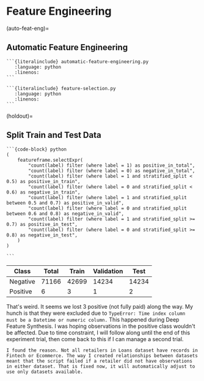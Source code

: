 # Feature Engineering

(auto-feat-eng)=
## Automatic Feature Engineering

````{dropdown} Deep Feature Synthesis (DFS)
```{literalinclude} automatic-feature-engineering.py
   :language: python
   :linenos:
```
````

````{dropdown} Dimensionality reduction, a.k.a feature selection
```{literalinclude} feature-selection.py
   :language: python
   :linenos:
```
````

(holdout)=
## Split Train and Test Data

````{toggle}
```{code-block} python
(
    featureframe.selectExpr(
        "count(label) filter (where label = 1) as positive_in_total",
        "count(label) filter (where label = 0) as negative_in_total",
        "count(label) filter (where label = 1 and stratified_split < 0.5) as positive_in_train",        
        "count(label) filter (where label = 0 and stratified_split < 0.6) as negative_in_train",
        "count(label) filter (where label = 1 and stratified_split between 0.5 and 0.7) as positive_in_valid",        
        "count(label) filter (where label = 0 and stratified_split between 0.6 and 0.8) as negative_in_valid",
        "count(label) filter (where label = 1 and stratified_split >= 0.7) as positive_in_test",        
        "count(label) filter (where label = 0 and stratified_split >= 0.8) as negative_in_test",        
    )
)

```
````

|  Class  |  Total  |  Train  |  Validation  |  Test  |
|---------|---------|---------|--------------|--------|
|  Negative  |  71166  |  42699  |  14234  |  14234  |
|  Positive  |  6  |  3  |  1  |  2  |

That's weird. It seems we lost 3 positive (not fully paid) along the way. My hunch is that they were excluded due to `TypeError: Time index column must be a Datetime or numeric column.`
This happened during Deep Feature Synthesis. I was hoping observations in the positive class wouldn't be affected. Due to time constraint, I will follow along until the end of this experiment trial, then come back to this if I can manage a second trial.

```{note}
I found the reason. Not all retailers in Loans dataset have records in Fintech or Ecommerce. The way I created relationships between datasets meant that the script failed if a retailer did not have observations in either dataset. That is fixed now, it will automatically adjust to use only datasets available.
```